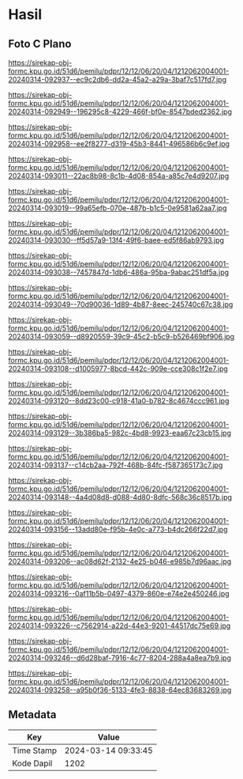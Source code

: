 # Hasil

## Foto C Plano

https://sirekap-obj-formc.kpu.go.id/51d6/pemilu/pdpr/12/12/06/20/04/1212062004001-20240314-092937--ec9c2db6-dd2a-45a2-a29a-3baf7c517fd7.jpg

https://sirekap-obj-formc.kpu.go.id/51d6/pemilu/pdpr/12/12/06/20/04/1212062004001-20240314-092949--196295c8-4229-466f-bf0e-8547bded2362.jpg

https://sirekap-obj-formc.kpu.go.id/51d6/pemilu/pdpr/12/12/06/20/04/1212062004001-20240314-092958--ee2f8277-d319-45b3-8441-496586b6c9ef.jpg

https://sirekap-obj-formc.kpu.go.id/51d6/pemilu/pdpr/12/12/06/20/04/1212062004001-20240314-093011--22ac8b98-8c1b-4d08-854a-a85c7e4d9207.jpg

https://sirekap-obj-formc.kpu.go.id/51d6/pemilu/pdpr/12/12/06/20/04/1212062004001-20240314-093019--99a65efb-070e-487b-b1c5-0e9581a62aa7.jpg

https://sirekap-obj-formc.kpu.go.id/51d6/pemilu/pdpr/12/12/06/20/04/1212062004001-20240314-093030--ff5d57a9-13f4-49f6-baee-ed5f86ab9793.jpg

https://sirekap-obj-formc.kpu.go.id/51d6/pemilu/pdpr/12/12/06/20/04/1212062004001-20240314-093038--7457847d-1db6-486a-95ba-9abac251df5a.jpg

https://sirekap-obj-formc.kpu.go.id/51d6/pemilu/pdpr/12/12/06/20/04/1212062004001-20240314-093049--70d90036-1d89-4b87-8eec-245740c67c38.jpg

https://sirekap-obj-formc.kpu.go.id/51d6/pemilu/pdpr/12/12/06/20/04/1212062004001-20240314-093059--d8920559-39c9-45c2-b5c9-b526469bf906.jpg

https://sirekap-obj-formc.kpu.go.id/51d6/pemilu/pdpr/12/12/06/20/04/1212062004001-20240314-093108--d1005977-8bcd-442c-909e-cce308c1f2e7.jpg

https://sirekap-obj-formc.kpu.go.id/51d6/pemilu/pdpr/12/12/06/20/04/1212062004001-20240314-093120--8dd23c00-c918-41a0-b782-8c4674ccc961.jpg

https://sirekap-obj-formc.kpu.go.id/51d6/pemilu/pdpr/12/12/06/20/04/1212062004001-20240314-093129--3b386ba5-982c-4bd8-9923-eaa67c23cb15.jpg

https://sirekap-obj-formc.kpu.go.id/51d6/pemilu/pdpr/12/12/06/20/04/1212062004001-20240314-093137--c14cb2aa-792f-468b-84fc-f587365173c7.jpg

https://sirekap-obj-formc.kpu.go.id/51d6/pemilu/pdpr/12/12/06/20/04/1212062004001-20240314-093148--4a4d08d8-d088-4d80-8dfc-568c36c8517b.jpg

https://sirekap-obj-formc.kpu.go.id/51d6/pemilu/pdpr/12/12/06/20/04/1212062004001-20240314-093156--13add80e-f95b-4e0c-a773-b4dc266f22d7.jpg

https://sirekap-obj-formc.kpu.go.id/51d6/pemilu/pdpr/12/12/06/20/04/1212062004001-20240314-093206--ac08d62f-2132-4e25-b046-e985b7d96aac.jpg

https://sirekap-obj-formc.kpu.go.id/51d6/pemilu/pdpr/12/12/06/20/04/1212062004001-20240314-093216--0af11b5b-0497-4379-860e-e74e2e450246.jpg

https://sirekap-obj-formc.kpu.go.id/51d6/pemilu/pdpr/12/12/06/20/04/1212062004001-20240314-093226--c7562914-a22d-44e3-9201-44517dc75e69.jpg

https://sirekap-obj-formc.kpu.go.id/51d6/pemilu/pdpr/12/12/06/20/04/1212062004001-20240314-093246--d6d28baf-7916-4c77-8204-288a4a8ea7b9.jpg

https://sirekap-obj-formc.kpu.go.id/51d6/pemilu/pdpr/12/12/06/20/04/1212062004001-20240314-093258--a95b0f36-5133-4fe3-8838-64ec83683269.jpg


## Metadata

| Key        | Value               |
| ---------- | ------------------- |
| Time Stamp | 2024-03-14 09:33:45 |
| Kode Dapil | 1202                |



